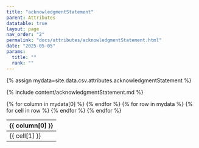 ```yaml
---
title: "acknowledgmentStatement"
parent: Attributes
datatable: true
layout: page
nav_order: "2"
permalink: "docs/attributes/acknowledgmentStatement.html"
date: "2025-05-05"
params:
  title: ""
  rank: ""
---
```

{% assign mydata=site.data.csv.attributes.acknowledgmentStatement %} 

{% include content/acknowledgmentStatement.md %}

<table id="myTable" class="display" style="width:100%">
    <thead>
    {% for column in mydata[0] %}
        <th>{{ column[0] }}</th>
    {% endfor %}
    </thead>
    <tbody>
    {% for row in mydata %}
        <tr>
        {% for cell in row %}
            <td>{{ cell[1] }}</td>
        {% endfor %}
        </tr>
    {% endfor %}
    </tbody>
</table>
<script type="text/javascript">
  $(document).ready(function () {
    $('#myTable').DataTable({
      responsive: true,
      deferRender: false,
      paging: false,
      order: [],
    });
  });
</script>
